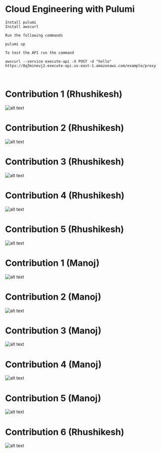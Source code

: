 # Cloud Engineering with Pulumi


````
Install pulumi
Install awscurl

Run the following commands

pulumi up

To test the API run the command

awscurl --service execute-api -X POST -d "hello" https://8q3minevj2.execute-api.us-east-1.amazonaws.com/example/proxy



````
# Contribution 1 (Rhushikesh)
![alt text](./pulumi_drawing_table.jpg)

# Contribution 2 (Rhushikesh)
![alt text](./pulumi_dwg_lambda.jpg)

# Contribution 3 (Rhushikesh)
![alt text](./pulumi_ecr_lambda.jpg)

# Contribution 4 (Rhushikesh)
![alt text](./pulumi_ecr_table.jpg)

# Contribution 5 (Rhushikesh)
![alt text](./pulumi_ecr_table.jpg)

# Contribution 1 (Manoj)
![alt text](./pulumi_manage_dwg.jpg)

# Contribution 2 (Manoj)
![alt text](./pulumi_manage_ecr.jpg)

# Contribution 3 (Manoj)
![alt text](./pulumi_manage_parts.jpg)

# Contribution 4 (Manoj)
![alt text](./pulumi_part_lambda.jpg)

# Contribution 5 (Manoj)
![alt text](./pulumi_part_table.jpg)

# Contribution 6 (Rhushikesh)
![alt text](./pulumi_resources.jpg)





